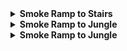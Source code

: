 <details>
  <summary><strong>Smoke Ramp to Stairs</strong></summary>
  <br>
  
  Normal Throw

  <div align="center">
    <img src="smoke_ramp_stairs_pos.png" alt="Position" width="300"/>
    <img src="smoke_ramp_stairs_angle.png" alt="Angle" width="300"/>
    <img src="smoke_ramp_stairs_result.png" alt="Result" width="300"/>
  </div>
  
</details>

<details>
  <summary><strong>Smoke Ramp to Jungle</strong></summary>
  <br>
  
  Normal Throw

  <div align="center">
    <img src="smoke_ramp_jungle_pos.png" alt="Position" width="300"/>
    <img src="smoke_ramp_jungle_angle.png" alt="Angle" width="300"/>
    <img src="smoke_ramp_jungle_result.png" alt="Result" width="300"/>
  </div>
  
</details>

<details>
  <summary><strong>Smoke Ramp to Jungle</strong></summary>
  <br>
  
  Jump Throw

  <div align="center">
    <img src="smoke_ramp_ct_pos.png" alt="Position" width="300"/>
    <img src="smoke_ramp_ct_angle.png" alt="Angle" width="300"/>
    <img src="smoke_ramp_ct_result.png" alt="Result" width="300"/>
  </div>
  
</details>
